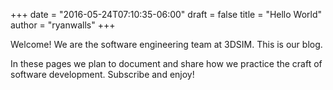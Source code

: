 +++
date = "2016-05-24T07:10:35-06:00"
draft = false
title = "Hello World"
author = "ryanwalls"
+++

Welcome!  We are the software engineering team at 3DSIM.  This is our blog.  

In these pages we plan to document and share how we practice the craft of software
development.  Subscribe and enjoy!

